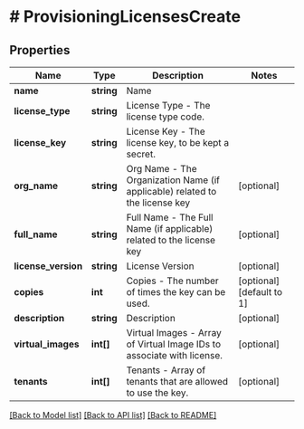 # # ProvisioningLicensesCreate

## Properties

Name | Type | Description | Notes
------------ | ------------- | ------------- | -------------
**name** | **string** | Name |
**license_type** | **string** | License Type - The license type code. |
**license_key** | **string** | License Key - The license key, to be kept a secret. |
**org_name** | **string** | Org Name - The Organization Name (if applicable) related to the license key | [optional]
**full_name** | **string** | Full Name - The Full Name (if applicable) related to the license key | [optional]
**license_version** | **string** | License Version | [optional]
**copies** | **int** | Copies - The number of times the key can be used. | [optional] [default to 1]
**description** | **string** | Description | [optional]
**virtual_images** | **int[]** | Virtual Images - Array of Virtual Image IDs to associate with license. | [optional]
**tenants** | **int[]** | Tenants - Array of tenants that are allowed to use the key. | [optional]

[[Back to Model list]](../../README.md#models) [[Back to API list]](../../README.md#endpoints) [[Back to README]](../../README.md)
